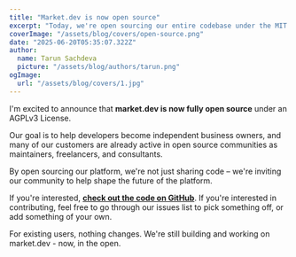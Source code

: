 ```yaml
---
title: "Market.dev is now open source"
excerpt: "Today, we're open sourcing our entire codebase under the MIT License."
coverImage: "/assets/blog/covers/open-source.png"
date: "2025-06-20T05:35:07.322Z"
author:
  name: Tarun Sachdeva
  picture: "/assets/blog/authors/tarun.png"
ogImage:
  url: "/assets/blog/covers/1.jpg"
---
```


I'm excited to announce that **market.dev is now fully open source** under an AGPLv3 License.

Our goal is to help developers become independent business owners, and many of our customers are already active in open source communities as maintainers, freelancers, and consultants.

 By open sourcing our platform, we're not just sharing code – we're inviting our community to help shape the future of the platform.

If you're interested, **[check out the code on GitHub](https://github.com/market-dot-dev/store)**. If you're interested in contributing, feel free to go through our issues list to pick something off, or add something of your own.

For existing users, nothing changes. We're still building and working on market.dev - now, in the open.